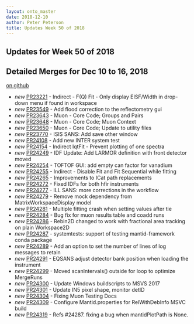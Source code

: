 ```yaml
---
layout: onto_master
date: 2018-12-10
author: Peter Peterson
title: Updates Week 50 of 2018
---
```

Updates for Week 50 of 2018
---------------------------

Detailed Merges for Dec 10 to 16, 2018
--------------------------------------
[on github](https://github.com/mantidproject/mantid/pulls?q=is%3Apr+merged%3A2018-12-11..2018-12-16)

* *new* [PR23221](https://github.com/mantidproject/mantid/pull/23221) - Indirect - F(Q) Fit - Only display EISF/Width in drop-down menu if found in workspace
* *new* [PR23549](https://github.com/mantidproject/mantid/pull/23549) - Add flood correction to the reflectometry gui
* *new* [PR23643](https://github.com/mantidproject/mantid/pull/23643) - Muon - Core Code; Groups and Pairs
* *new* [PR23648](https://github.com/mantidproject/mantid/pull/23648) - Muon - Core Code; Muon Context
* *new* [PR23650](https://github.com/mantidproject/mantid/pull/23650) - Muon - Core Code; Update to utility files
* *new* [PR23770](https://github.com/mantidproject/mantid/pull/23770) - ISIS SANS: Add save other window
* *new* [PR24108](https://github.com/mantidproject/mantid/pull/24108) - Add new INTER system test
* *new* [PR24154](https://github.com/mantidproject/mantid/pull/24154) - Indirect IqtFit - Prevent plotting of one spectra
* *new* [PR24249](https://github.com/mantidproject/mantid/pull/24249) - IDF Update: Add LARMOR definition with front detector moved
* *new* [PR24254](https://github.com/mantidproject/mantid/pull/24254) - TOFTOF GUI: add empty can factor for vanadium
* *new* [PR24255](https://github.com/mantidproject/mantid/pull/24255) - Indirect - Disable Fit and Fit Sequential while fitting
* *new* [PR24265](https://github.com/mantidproject/mantid/pull/24265) - Improvements to ICat path replacements
* *new* [PR24272](https://github.com/mantidproject/mantid/pull/24272) - Fixed IDFs for both hfir instruments
* *new* [PR24277](https://github.com/mantidproject/mantid/pull/24277) - ILL SANS: more corrections in the workflow
* *new* [PR24279](https://github.com/mantidproject/mantid/pull/24279) - Remove mock dependency from MatrixWorkspaceDisplay model
* *new* [PR24281](https://github.com/mantidproject/mantid/pull/24281) - Multiple fitting crash when setting values after tie
* *new* [PR24284](https://github.com/mantidproject/mantid/pull/24284) - Bug fix for muon results table and coadd runs
* *new* [PR24286](https://github.com/mantidproject/mantid/pull/24286) - Rebin2D changed to work with fractional area tracking on plain Workspace2D
* *new* [PR24287](https://github.com/mantidproject/mantid/pull/24287) - systemtests: support of testing mantid-framework conda package
* *new* [PR24289](https://github.com/mantidproject/mantid/pull/24289) - Add an option to set the number of lines of log messages to retain
* *new* [PR24291](https://github.com/mantidproject/mantid/pull/24291) - EQSANS adjust detector bank position when loading the instrument
* *new* [PR24299](https://github.com/mantidproject/mantid/pull/24299) - Moved scanIntervals() outside for loop to optimize MergeRuns
* *new* [PR24300](https://github.com/mantidproject/mantid/pull/24300) - Update Windows buildscripts to MSVS 2017
* *new* [PR24301](https://github.com/mantidproject/mantid/pull/24301) - Update IN5 pixel shape, monitor detID
* *new* [PR24304](https://github.com/mantidproject/mantid/pull/24304) - Fixing Muon Testing Docs
* *new* [PR24309](https://github.com/mantidproject/mantid/pull/24309) - Configure Mantid.properties for RelWithDebInfo MSVC build
* *new* [PR24319](https://github.com/mantidproject/mantid/pull/24319) - Refs #24287. fixing a bug when mantidPlotPath is None.
